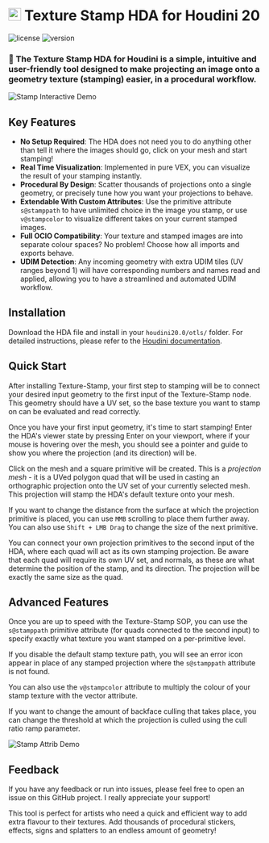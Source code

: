 # <img src="https://static.sidefx.com/images/apple-touch-icon.png" width="25" height="25" alt="Hbuild Logo"> Texture Stamp HDA for Houdini 20

![license](https://img.shields.io/badge/license-MIT-green) ![version](https://img.shields.io/badge/version-1.0-blue) 


### 🌠 The Texture Stamp HDA for Houdini is a simple, intuitive and user-friendly tool designed to make projecting an image onto a geometry texture (stamping) easier, in a procedural workflow.

![Stamp Interactive Demo](examples/images/stamp_tool_demo.gif)

## Key Features
- **No Setup Required**: The HDA does not need you to do anything other than tell it where the images should go, click on your mesh and start stamping!
- **Real Time Visualization**: Implemented in pure VEX, you can visualize the result of your stamping instantly.
- **Procedural By Design**: Scatter thousands of projections onto a single geometry, or precisely tune how you want your projections to behave.
- **Extendable With Custom Attributes**: Use the primitive attribute `s@stamppath` to have unlimited choice in the image you stamp, or use `v@stampcolor` to visualize different takes on your current stamped images.
- **Full OCIO Compatibility**: Your texture and stamped images are into separate colour spaces? No problem! Choose how all imports and exports behave.
- **UDIM Detection**: Any incoming geometry with extra UDIM tiles (UV ranges beyond 1) will have corresponding numbers and names read and applied, allowing you to have a streamlined and automated UDIM workflow.

## Installation
Download the HDA file and install in your `houdini20.0/otls/` folder. For detailed instructions, please refer to the [Houdini documentation](https://www.sidefx.com/docs/houdini/assets/install.html).

## Quick Start
After installing Texture-Stamp, your first step to stamping will be to connect your desired input geometry to the first input of the Texture-Stamp node. This geometry should have a UV set, so the base texture you want to stamp on can be evaluated and read correctly.

Once you have your first input geometry, it's time to start stamping! Enter the HDA's viewer state by pressing Enter on your viewport, where if your mouse is hovering over the mesh, you should see a pointer and guide to show you where the projection (and its direction) will be.

Click on the mesh and a square primitive will be created. This is a *projection mesh* - it is a UVed polygon quad that will be used in casting an orthographic projection onto the UV set of your currently selected mesh. This projection will stamp the HDA's default texture onto your mesh.

If you want to change the distance from the surface at which the projection primitive is placed, you can use `MMB` scrolling to place them further away. You can also use `Shift + LMB Drag` to change the size of the next primitive. 

You can connect your own projection primitives to the second input of the HDA, where each quad will act as its own stamping projection. Be aware that each quad will require its own UV set, and normals, as these are what determine the position of the stamp, and its direction. The projection will be exactly the same size as the quad.

## Advanced Features
Once you are up to speed with the Texture-Stamp SOP, you can use the `s@stamppath` primitive attribute (for quads connected to the second input) to specify exactly what texture you want stamped on a per-primitive level.

If you disable the default stamp texture path, you will see an error icon appear in place of any stamped projection where the `s@stamppath` attribute is not found.

You can also use the `v@stampcolor` attribute to multiply the colour of your stamp texture with the vector attribute.

If you want to change the amount of backface culling that takes place, you can change the threshold at which the projection is culled using the cull ratio ramp parameter.

![Stamp Attrib Demo](examples/images/stamp_tool_sticker.gif)

## Feedback
If you have any feedback or run into issues, please feel free to open an issue on this GitHub project. I really appreciate your support!

This tool is perfect for artists who need a quick and efficient way to add extra flavour to their textures. Add thousands of procedural stickers, effects, signs and splatters to an endless amount of geometry!